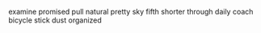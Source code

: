 examine promised pull natural pretty sky fifth shorter through daily coach bicycle stick dust organized